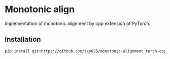 # Monotonic align
Implementation of monotonic alignment by cpp extension of PyTorch.

## Installation
```sh
pip install git+https://github.com/tky823/monotonic-alignment_torch-cpp.git
```
